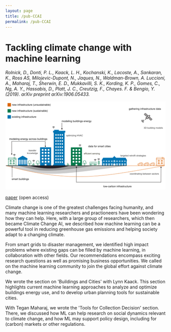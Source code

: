 ```yaml
---
layout: page
title: /pub-CCAI
permalink: /pub-CCAI
---
```


# Tackling climate change with machine learning

_Rolnick, D., Donti, P. L., Kaack, L. H., Kochanski, K., Lacoste, A., Sankaran, K., Ross AS, Milojevic-Dupont, N.,  Jaques,  N.,  Waldman-Brown,  A.   Luccioni,  A.,  Maharaj,  T.,  Sherwin,  E.  D., Mukkavilli, S. K., Kording, K. P., Gomes, C., Ng, A. Y., Hassabis, D., Platt, J. C., Creutzig, F., Chayes.  F. & Bengio, Y. (2019).  arXiv preprint arXiv:1906.05433._

<img src="imgs/tackling-cc-ml-pic.png" alt="image" width="600"/>

[paper](https://arxiv.org/abs/1906.05433) (open access)

Climate change is one of the greatest challenges facing humanity, and many machine learning researchers and practioneers have been wondering how they can help. Here, with a large group of researchers, which then became Climate Change AI, we described how machine learning can be a powerful tool in reducing greenhouse gas emissions and helping society adapt to a changing climate. 

From smart grids to disaster management, we identified high impact problems where existing gaps can be filled by machine learning, in collaboration with other fields. Our recommendations encompass exciting research questions as well as promising business opportunities. We called on the machine learning community to join the global effort against climate change. 

We wrote the section on 'Buildings and Cities' with Lynn Kaack. This section highlights current machine learning approaches to analyze and optimize buildings energy use, and to develop urban planning tools for sustainable cities.  

With Tegan Maharaj, we wrote the 'Tools for Collection Decision' section. There, we discussed how ML can help research on social dynamics relevant to climate change, and how ML may support policy design, including for (carbon) markets or other regulations.
